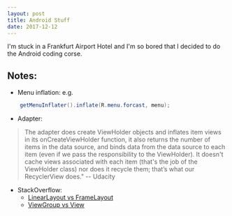 ```yaml
---
layout: post
title: Android Stuff
date: 2017-12-12
---
```


I'm stuck in a Frankfurt Airport Hotel and I'm so bored that I decided to do the Android coding corse.

Notes:
---
* Menu inflation: e.g.
```java
    getMenuInflater().inflate(R.menu.forcast, menu);
```
* Adapter: 
> The adapter does create ViewHolder objects and inflates item views in its onCreateViewHolder function, it also returns the number of items in the data source, and binds data from the data source to each item (even if we pass the responsibility to the ViewHolder). It doesn't cache views associated with each item (that's the job of the ViewHolder class) nor does it recycle them; that’s what our RecyclerView does." -- Udacity
* StackOverflow:
  * [LinearLayout vs FrameLayout](https://stackoverflow.com/questions/34540571/is-it-fine-to-use-linearlayout-instead-of-framelayout)
  * [ViewGroup vs View](https://stackoverflow.com/questions/27352476/difference-between-view-and-viewgroup-in-android)
